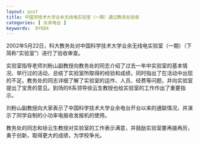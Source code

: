 ```yaml
---
layout: post
title: 中国学技术大学业余无线电实验室（一期）通过教务处验收
categories: [ 业余电台 ]
keywords:  BY6DX
---
```


2002年5月22日，科大教务处对中国科学技术大学业余无线电实验室（一期）（下简称“实验室”）进行了验收审查。

实验室指导老师刘粉山副教授向教务处的同志介绍了过去一年中实验室的基本情况、举行过的活动，总结了实验室所取得的经验和成绩，同时指出了在活动中出现的不足。教务处的同志详细了解了实验室的运作、人员、经费等问题，并向实验室提出了宝贵的意见。到场的6系领导徐云生教授也给实验室的工作作出了重要指示。

刘粉山副教授向大家表示了中国科学技术大学业余电台开台以来的通联情况，并演示了同学自制的小功率电报收发报机的使用。

教务处的同志和徐云生教授对实验室的工作表示满意，并鼓励实验室要再接再厉，勇于创新，取得更大的成绩，为学校争光。